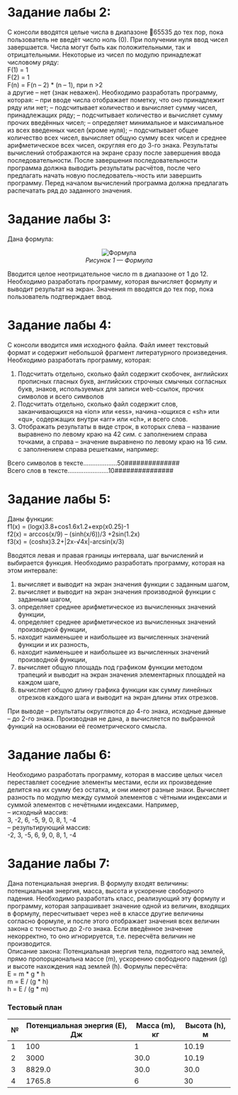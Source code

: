 # Задание лабы 2:

С консоли вводятся целые числа в диапазоне 65535 до тех пор, пока пользователь не введёт число ноль (0). При получении нуля ввод чисел завершается. Числа могут быть как положительными, так и отрицательными. Некоторые из чисел по модулю принадлежат числовому ряду:  
F(1) = 1  
F(2) = 1  
F(n) = F(n – 2) * (n – 1),  при n >2  
а другие – нет (знак неважен). Необходимо разработать программу, которая:
–	при вводе числа отображает пометку, что оно принадлежит ряду или нет;
–	подсчитывает количество и вычисляет сумму чисел, принадлежащих ряду; 
–	подсчитывает количество и вычисляет сумму прочих введённых чисел; 
–	определяет минимальное и максимальное из всех введенных чисел (кроме нуля);
–	подсчитывает общее количество всех чисел, вычисляет общую сумму всех чисел и среднее арифметическое всех чисел, округляя его до 3-го знака.
Результаты вычислений отображаются на экране сразу после завершения ввода последовательности. После завершения последовательности программа должна выводить результаты расчётов, после чего предлагать начать новую последователь¬ность или завершить программу. Перед началом вычислений программа должна предлагать распечатать ряд до заданного значения.

# Задание лабы 3:

Дана формула:
<div align="center">

![Формула](https://github.com/user-attachments/assets/1b5eeccb-899f-4d24-a154-1371e5545657)  
*Рисунок 1 — Формула*

</div>

Вводится целое неотрицательное число m в диапазоне от 1 до 12. Необходимо разработать программу, которая вычисляет формулу и выводит результат на экран. Значения m вводятся до тех пор, пока пользователь подтверждает ввод.

# Задание лабы 4:

С консоли вводится имя исходного файла. Файл имеет текстовый формат и содержит небольшой фрагмент литературного произведения. Необходимо разработать программу, которая:  
1)	Подсчитать отдельно, сколько файл содержит скобочек, английских прописных гласных букв, английских строчных смычных согласных букв, знаков, используемых для записи web-ссылок, прочих символов и всего символов  
2)	Подсчитать отдельно, сколько файл содержит слов, заканчивающихся на «ion» или «ess», начина¬ющихся с «sh» или «qu», содержащих внутри «arr» или «ch», и всего слов.  
3)	Отображать результаты в виде строк, в которых слева – название выравнено по левому краю на 42 сим. с заполнением справа точками, а справа – значение выравнено по левому краю на 16 сим. с заполнением справа решетками, например:  

Всего символов в тексте...................50##############  
Всего слов в тексте.......................10###############  

# Задание лабы 5:

Даны функции:  
f1(x) = (logx)3.8+cos1.6x1.2+exp(x0.25)-1  
f2(x) = arccos(x/9) – (sinh(x/6))/3 +2sin(1.2x)  
f3(x) = (coshx)3.2+|2x-√4x|-arcsin(x/3)  

Вводятся левая и правая границы интервала, шаг вычислений и выбирается функция. Необходимо разработать программу, которая на этом интервале:  
1. вычисляет и выводит на экран значения функции с заданным шагом, 
2. вычисляет и выводит на экран значения производной функции с заданным шагом,
3. определяет среднее арифметическое из вычисленных значений функции, 
4. определяет среднее арифметическое из вычисленных значений производной функции,
5. находит наименьшее и наибольшее из вычисленных значений функции и их разность, 
6. находит наименьшее и наибольшее из вычисленных значений производной функции,  
7. вычисляет общую площадь под графиком функции методом трапеций и выводит на экран значения элементарных площадей на каждом шаге,  
8. вычисляет общую длину графика функции как сумму линейных отрезков каждого шага и выводит на экран длины этих отрезков.  

При выводе – результаты округляются до 4-го знака, исходные данные – до 2-го знака. Производная не дана, а вычисляется по выбранной функций на основании её геометрического смысла.

# Задание лабы 6:

Необходимо разработать программу, которая в массиве целых чисел переставляет соседние элементы местами, если их произведение делится на их сумму без остатка, и они имеют разные знаки. Вычисляет разность по модулю между суммой элементов с чётными индексами и суммой элементов с нечётными индексами. Например,  
– исходный массив:  
3, -2, 6, -5, 9, 0, 8, 1, -4  
– результирующий массив:  
-2, 3, -5, 6, 9, 0, 8, 1, -4  

# Задание лабы 7:

Дана потенциальная энергия. В формулу входят величины: потенциальная энергия, масса, высота и ускорение свободного падения. Необходимо разработать класс, реализующий эту формулу и программу, которая запрашивает значение одной из величин, входящих в формулу, пересчитывает через неё в классе другие величины согласно формуле, и после этого отображает значения всех величин закона с точностью до 2-го знака. Если введённое значение некорректно, то оно игнорируется, т.е. пересчёта величин не производится.  
Описание закона:
Потенциальная энергия тела, поднятого над землей, прямо пропорциональна массе (m), ускорению свободного падения (g) и высоте нахождения над землей (h). Формулы пересчёта:  
E = m * g * h  
m = E / (g * h)  
h = E / (g * m)  

### Тестовый план

| № | Потенциальная энергия (E), Дж | Масса (m), кг | Высота (h), м |
|---|-------------------------------|--------------|--------------|
| 1 | 100                           | 1            | 10.19        |
| 2 | 3000                          | 30.0         | 10.19        |
| 3 | 8829.0                        | 30.0         | 30.0         |
| 4 | 1765.8                        | 6            | 30           |


